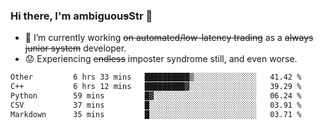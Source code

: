 ### Hi there, I'm ambiguou~~s~~Str 👋

<!--
**ambiguoustexture/ambiguoustexture** is a ✨ _special_ ✨ repository because its `README.md` (this file) appears on your GitHub profile.

Here are some ideas to get you started:
-->
- 🔭 I’m currently working ~~on automated/low-latency trading~~ as a ~~always junior system~~ developer.
- :worried: Experiencing ~~endless~~ imposter syndrome still, and even worse.

<!--START_SECTION:waka-->

```txt
Other         6 hrs 33 mins   ██████████▒░░░░░░░░░░░░░░   41.42 %
C++           6 hrs 12 mins   █████████▓░░░░░░░░░░░░░░░   39.29 %
Python        59 mins         █▓░░░░░░░░░░░░░░░░░░░░░░░   06.24 %
CSV           37 mins         █░░░░░░░░░░░░░░░░░░░░░░░░   03.91 %
Markdown      35 mins         █░░░░░░░░░░░░░░░░░░░░░░░░   03.71 %
```

<!--END_SECTION:waka-->
